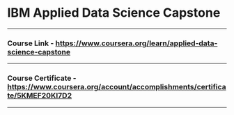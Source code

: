 # IBM Applied Data Science Capstone
---
### Course Link - https://www.coursera.org/learn/applied-data-science-capstone
---
### Course Certificate - https://www.coursera.org/account/accomplishments/certificate/5KMEF20KI7D2
---
